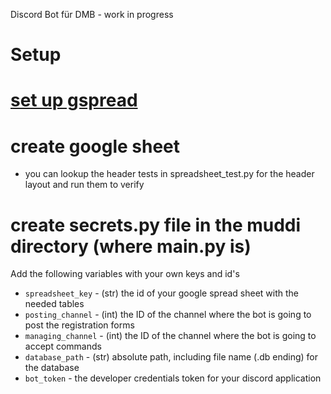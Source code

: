Discord Bot für DMB - work in progress

# Setup
# [set up gspread](https://gspread.readthedocs.io/en/latest/oauth2.html#for-bots-using-service-account)
# create google sheet
- you can lookup the header tests in spreadsheet_test.py for the header layout and run them to verify
# create secrets.py file in the muddi directory (where main.py is)
Add the following variables with your own keys and id's
- `spreadsheet_key` - (str) the id of your google spread sheet with the needed tables
- `posting_channel` - (int) the ID of the channel where the bot is going to post the registration forms
- `managing_channel` - (int) the ID of the channel where the bot is going to accept commands
- `database_path` - (str) absolute path, including file name (.db ending) for the database
- `bot_token` - the developer credentials token for your discord application
